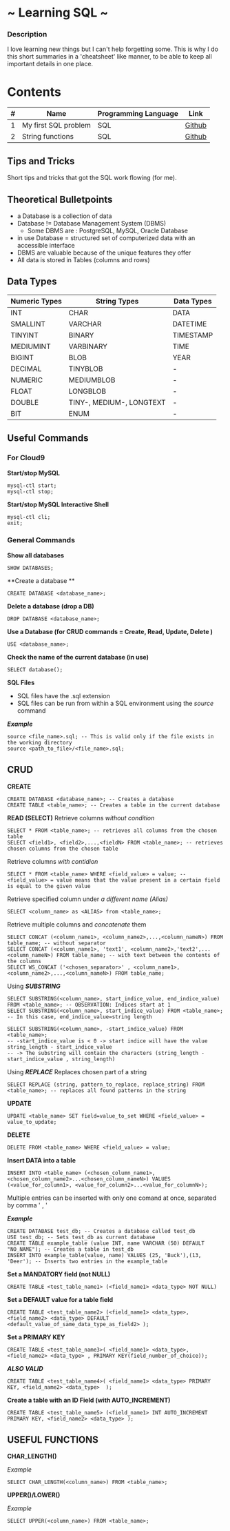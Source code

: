 # ~ Learning SQL ~

### Description
I love learning new things but I can't help forgetting some. This is why I do this short summaries in a 'cheatsheet' like manner, to be able to keep all important details in one place. 

# Contents 

| #   | Name                              | Programming Language    | Link                                           |
| --- | --------------------------------- | ----------------------- | ---------------------------------------------- |
| 1   | My first SQL problem              | SQL                     | [Github](./src/shirts_db.sql)                  |
| 2   | String functions                  | SQL                     | [Github](./src/strings.sql)                    |

## Tips and Tricks
Short tips and tricks that got the SQL work flowing (for me).

## Theoretical Bulletpoints

- a Database is a collection of data
- Database != Database Management System (DBMS)
	- Some DBMS are : PostgreSQL, MySQL, Oracle Database
- in use Database = structured set of computerized data with an accessible interface
- DBMS are valuable because of the unique features they offer
- All data is stored in Tables (columns and rows)


## Data Types


| Numeric Types   | String Types 		 | Data Types 	|
| --------------- | ---------------------------- | ---------- 	| 
| INT		  | CHAR 	 		 | DATA 	|
| SMALLINT 	  | VARCHAR 	 		 | DATETIME 	|
| TINYINT 	  | BINARY 	 		 | TIMESTAMP 	|
| MEDIUMINT 	  | VARBINARY 	 		 | TIME 	|
| BIGINT 	  | BLOB 	 		 | YEAR 	|
| DECIMAL 	  | TINYBLOB 	 		 | - 		|
| NUMERIC 	  | MEDIUMBLOB 	 		 | - 		|
| FLOAT  	  | LONGBLOB 	 		 | - 		|
| DOUBLE 	  | TINY-, MEDIUM-, LONGTEXT	 | - 		|
| BIT 		  | ENUM 		    	 | - 		|



## Useful Commands

### For Cloud9

**Start/stop MySQL**
```
mysql-ctl start;
mysql-ctl stop;
```

**Start/stop MySQL Interactive Shell**

```
mysql-ctl cli;
exit;
```


### General Commands

**Show all databases** 

```
SHOW DATABASES; 
```

**Create a database **

```
CREATE DATABASE <database_name>;
```

**Delete a database (drop a DB)**
```
DROP DATABASE <database_name>;
```

**Use a Database (for CRUD commands = Create, Read, Update, Delete )**
```
USE <database_name>;
```

**Check the name of the current database (in use)**
```
SELECT database();
```

**SQL Files**
- SQL files have the .sql extension
- SQL files can be run from within a SQL environment using the _source_ command

_**Example**_
```
source <file_name>.sql; -- This is valid only if the file exists in the working directory
source <path_to_file>/<file_name>.sql; 
```

## CRUD 
**CREATE**
``` 
CREATE DATABASE <database_name>; -- Creates a database
CREATE TABLE <table_name>; -- Creates a table in the current database 
```

**READ (SELECT)**
Retrieve columns _without condition_
```
SELECT * FROM <table_name>; -- retrieves all columns from the chosen table
SELECT <field1>, <field2>,...,<fieldN> FROM <table_name>; -- retrieves chosen columns from the chosen table
```
Retrieve columns _with contidion_
```
SELECT * FROM <table_name> WHERE <field_value> = value; -- <field_value> = value means that the value present in a certain field is equal to the given value
```
Retrieve specified column under _a different name (Alias)_
```
SELECT <column_name> as <ALIAS> from <table_name>;
```

Retrieve multiple columns and _concatenate_ them
```
SELECT CONCAT (<column_name1>, <column_name2>,...,<column_nameN>) FROM table_name; -- without separator
SELECT CONCAT (<column_name1>, 'text1', <column_name2>,'text2',...<column_nameN>) FROM table_name; -- with text between the contents of the columns
SELECT WS_CONCAT ('<chosen_separator>' , <column_name1>, <column_name2>,...,<column_nameN>) FROM table_name; 
```

Using _**SUBSTRING**_
```
SELECT SUBSTRING(<column_name>, start_indice_value, end_indice_value) FROM <table_name>; -- OBSERVATION: Indices start at 1
SELECT SUBSTRING(<column_name>, start_indice_value) FROM <table_name>; -- In this case, end_indice_value=string length

SELECT SUBSTRING(<column_name>, -start_indice_value) FROM <table_name>; 
-- -start_indice_value is < 0 -> start indice will have the value string_length - start_indice_value 
-- -> The substring will contain the characters (string_length - start_indice_value , string_length) 
```
Using _**REPLACE**_
Replaces chosen part of a string
```
SELECT REPLACE (string, pattern_to_replace, replace_string) FROM <table_name>; -- replaces all found patterns in the string
```

**UPDATE**
```
UPDATE <table_name> SET field=value_to_set WHERE <field_value> = value_to_update;
```

**DELETE**
```
DELETE FROM <table_name> WHERE <field_value> = value;
```

**Insert DATA into a table**
``` 
INSERT INTO <table_name> (<chosen_column_name1>, <chosen_column_name2>...<chosen_column_nameN>) VALUES (<value_for_column1>, <value_for_column2>...<value_for_columnN>);
```

Multiple entries can be inserted with only one comand at once, separated by comma ' , '

_**Example**_

```
CREATE DATABASE test_db; -- Creates a database called test_db
USE test_db; -- Sets test_db as current database
CREATE TABLE example_table (value INT, name VARCHAR (50) DEFAULT "NO_NAME"); -- Creates a table in test_db
INSERT INTO example_table(value, name) VALUES (25, 'Buck'),(13, 'Deer'); -- Inserts two entries in the example_table
```

**Set a MANDATORY field (not NULL)**
``` 
CREATE TABLE <test_table_name1> (<field_name1> <data_type> NOT NULL)
```

**Set a DEFAULT value for a table field**
``` 
CREATE TABLE <test_table_name2> (<field_name1> <data_type>,<field_name2> <data_type> DEFAULT <default_value_of_same_data_type_as_field2> );
```

**Set a PRIMARY KEY**
```
CREATE TABLE <test_table_name3>( <field_name1> <data_type>, <field_name2> <data_type> , PRIMARY KEY(field_number_of_choice));
```
_**ALSO VALID**_

```
CREATE TABLE <test_table_name4>( <field_name1> <data_type> PRIMARY KEY, <field_name2> <data_type>  );
```
**Create a table with an ID Field (with AUTO_INCREMENT)**
```
CREATE TABLE <test_table_name5> (<field_name1> INT AUTO_INCREMENT PRIMARY KEY, <field_name2> <data_type> );
```

## USEFUL FUNCTIONS

**CHAR_LENGTH()**

_Example_

```
SELECT CHAR_LENGTH(<column_name>) FROM <table_name>;
```

**UPPER()/LOWER()**

_Example_
```
SELECT UPPER(<column_name>) FROM <table_name>;
```



